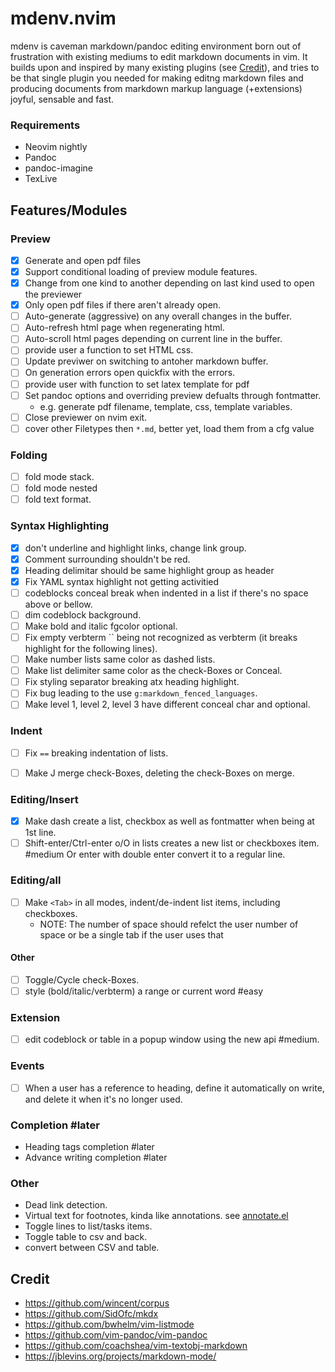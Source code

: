 mdenv.nvim
===

mdenv is caveman markdown/pandoc editing environment born out of frustration
with existing mediums to edit markdown documents in vim. It builds upon and
inspired by many existing plugins (see [Credit]), and tries to be that
single plugin you needed for making editng markdown files and producing
documents from markdown markup language (+extensions) joyful, sensable and fast.

### Requirements

* Neovim nightly
* Pandoc
* pandoc-imagine
* TexLive

Features/Modules
---

### Preview

- [x] Generate and open pdf files
- [x] Support conditional loading of preview module features.
- [x] Change from one kind to another depending on last kind used to open the
  previewer
- [x] Only open pdf files if there aren't already open.
- [ ] Auto-generate (aggressive) on any overall changes in the buffer.
- [ ] Auto-refresh html page when regenerating html.
- [ ] Auto-scroll html pages depending on current line in the buffer.
- [ ] provide user a function to set HTML css.
- [ ] Update previwer on switching to antoher markdown buffer.
- [ ] On generation errors open quickfix with the errors.
- [ ] provide user with function to set latex template for pdf
- [ ] Set pandoc options and overriding preview defualts through fontmatter.
  - e.g. generate pdf filename, template, css, template variables.
- [ ] Close previewer on nvim exit.
- [ ] cover other Filetypes then `*.md`, better yet, load them from a cfg value

### Folding

- [ ] fold mode stack.
- [ ] fold mode nested
- [ ] fold text format.

### Syntax Highlighting

- [x] don't underline and highlight links, change link group.
- [X] Comment surrounding shouldn't be red.
- [x] Heading delimitar should be same highlight group as header
- [x] Fix YAML syntax highlight not getting activitied
- [ ] codeblocks conceal break when indented in a list if there's no space above
  or bellow.
- [ ] dim codeblock background.
- [ ] Make bold and italic fgcolor optional.
- [ ] Fix empty verbterm \`\` being not recognized as verbterm (it breaks highlight for the following lines).
- [ ] Make number lists same color as dashed lists.
- [ ] Make list delimiter same color as the check-Boxes or Conceal.
- [ ] Fix styling separator breaking atx heading highlight.
- [ ] Fix bug leading to the use `g:markdown_fenced_languages`.
- [ ] Make level 1, level 2, level 3 have different conceal char and optional.

### Indent

* [ ] Fix `==` breaking indentation of lists.
* [ ] Make J merge check-Boxes, deleting the check-Boxes on merge.


### Editing/Insert

- [x] Make dash create a list, checkbox as well as fontmatter when being at 1st line.
- [ ] Shift-enter/Ctrl-enter o/O in lists creates a new list or checkboxes item. #medium
  Or enter with double enter convert it to a regular line.

### Editing/all
- [ ] Make `<Tab>` in all modes, indent/de-indent list items, including checkboxes.
  - NOTE: The number of space should refelct the user number of space or be
  a single tab if the user uses that

#### Other
- [ ] Toggle/Cycle check-Boxes.
- [ ] style (bold/italic/verbterm) a range or current word #easy

### Extension
- [ ] edit codeblock or table in a popup window using the new api #medium.

### Events
- [ ] When a user has a reference to heading, define it automatically on write,
      and delete it when it's no longer used.

### Completion #later
- Heading tags completion #later
- Advance writing completion #later

### Other
  - Dead link detection.
  - Virtual text for footnotes, kinda like annotations. see [annotate.el]
  - Toggle lines to list/tasks items.
  - Toggle table to csv and back.
  - convert between CSV and table.

Credit
---

- https://github.com/wincent/corpus
- https://github.com/SidOfc/mkdx
- https://github.com/bwhelm/vim-listmode
- https://github.com/vim-pandoc/vim-pandoc
- https://github.com/coachshea/vim-textobj-markdown
- https://jblevins.org/projects/markdown-mode/

<!-- help -->

<!--

### Review of markdown highlighting plugins

- `mkdx`
  - mappings maps to different actions depending on,
    vim mode, clipboard content, .. etc
  - generate table of content and update it on write.
  - jump to file.
  - indent and unindent lists, and number lists.
  - Auto update check-Boxes based on child changes or parent.

- `plasticboy/vim-markdown`
  - highlighting breaks of list items break on multiple lines.
  - when trying to navigate to the current headline, it jump to the above
    headline.
  - side table of content works well, I wish if it has more infomration,
    with out line numbers

- Other
  - I'd like to use command line to jump to headers where I have auto completion
  - of the content. I think this will require looking into wilder#set_option. It
    will be a handy jummp tool.
  - side table of content controled by c-n/c-p when it's activated and unmapped
    when closed. or maybe just quick fix.
  - edit a single section, or zoom in.
  - add footnote mapping
  - handle header renaming and fix internal link

  * http://vim.wikia.com/wiki/Creating_new_text_objects
  * https://github.com/shushcat/vim-minimd simple implementation of pandoc
  * https://github.com/conornewton/vim-pandoc-markdown-preview
  * https://github.com/rafcamlet/simple-wiki.nvim -- visual selection
  * https://github.com/CourrierGui/vim-markdown 00 syntax higlighting
  * https://github.com/PurpleGuitar/vim-pandoc-tasks
-->

<!-- references -->
[Credit]: #credit
[annotate.el]: https://github.com/bastibe/annotate.el
